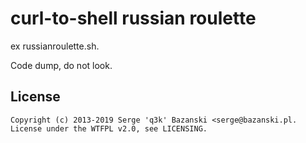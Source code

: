 curl-to-shell russian roulette
==============================

ex russianroulette.sh.

Code dump, do not look.

License
-------

    Copyright (c) 2013-2019 Serge 'q3k' Bazanski <serge@bazanski.pl.
    License under the WTFPL v2.0, see LICENSING.
